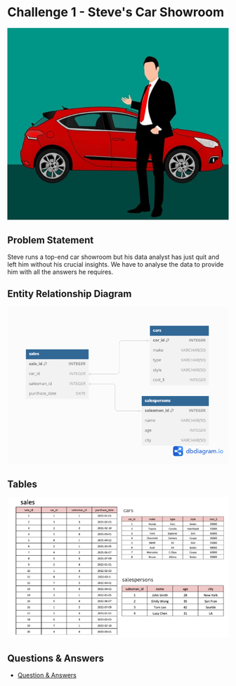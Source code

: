 # Challenge 1 - Steve's Car Showroom

![alt text](./images/img.PNG)

## Problem Statement
Steve runs a top-end car showroom but his data analyst has just quit and left him without his crucial insights. We have to analyse the data to provide him with all the answers he requires.


## Entity Relationship Diagram

![alt text](./images/ERD.png)

## Tables
![alt text](./images/tables.PNG)

## Questions & Answers
* [Question & Answers](./Challenge_1.sql)
